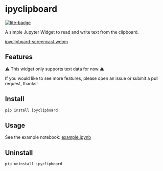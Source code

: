 # ipyclipboard

[![lite-badge](https://jupyterlite.rtfd.io/en/latest/_static/badge.svg)](https://jtpio.github.io/ipyclipboard/notebooks/index.html?path=example.ipynb)

A simple Jupyter Widget to read and write text from the clipboard.

[ipyclipboard-screencast.webm](https://github.com/jtpio/ipyclipboard/assets/591645/d1b6aad1-798a-4617-a7ec-f49ebcdd8bdd)

## Features

⚠️ This widget only supports text data for now ⚠️

If you would like to see more features, please open an issue or submit a pull request, thanks!

## Install

```sh
pip install ipyclipboard
```

## Usage

See the example notebook: [example.ipynb](example.ipynb)

## Uninstall

```sh
pip uninstall ipyclipboard
```

